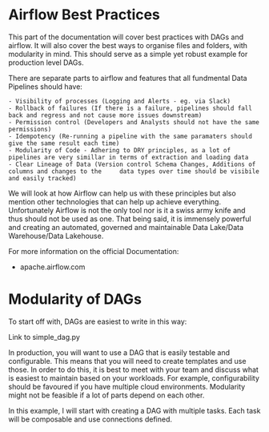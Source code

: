 # Airflow Best Practices

This part of the documentation will cover best practices with DAGs and airflow. It will also cover the best ways to organise files and folders, with modularity in mind. This should serve as a simple yet robust example for production level DAGs. 

There are separate parts to airflow and features that all fundmental Data Pipelines should have: 

    - Visibility of processes (Logging and Alerts - eg. via Slack)
    - Rollback of failures (If there is a failure, pipelines should fall back and regress and not cause more issues downstream)
    - Permission control (Developers and Analysts should not have the same permissions)
    - Idempotency (Re-running a pipeline with the same paramaters should give the same result each time)
    - Modularity of Code - Adhering to DRY principles, as a lot of pipelines are very simillar in terms of extraction and loading data
    - Clear Lineage of Data (Version control Schema Changes, Additions of columns and changes to the     data types over time should be visibile and easily tracked)

We will look at how Airflow can help us with these principles but also mention other technologies that can help up achieve everything. Unfortunately Airflow is not the only tool nor is it a swiss army knife and thus should not be used as one. That being said, it is immensely powerful and creating an automated, governed and maintainable Data Lake/Data Warehouse/Data Lakehouse.

For more information on the official Documentation:
 - apache.airflow.com

# Modularity of DAGs

To start off with, DAGs are easiest to write in this way:

Link to simple_dag.py

In production, you will want to use a DAG that is easily testable and configurable. This means that you will need to create templates and use those. In order to do this, it is best to meet with your team and discuss what is easiest to maintain based on your workloads. For example, configurability should be favoured if you have multiple cloud environments. Modularity might not be feasible if a lot of parts depend on each other. 

In this example, I will start with creating a DAG with multiple tasks. Each task will be composable and use connections defined.